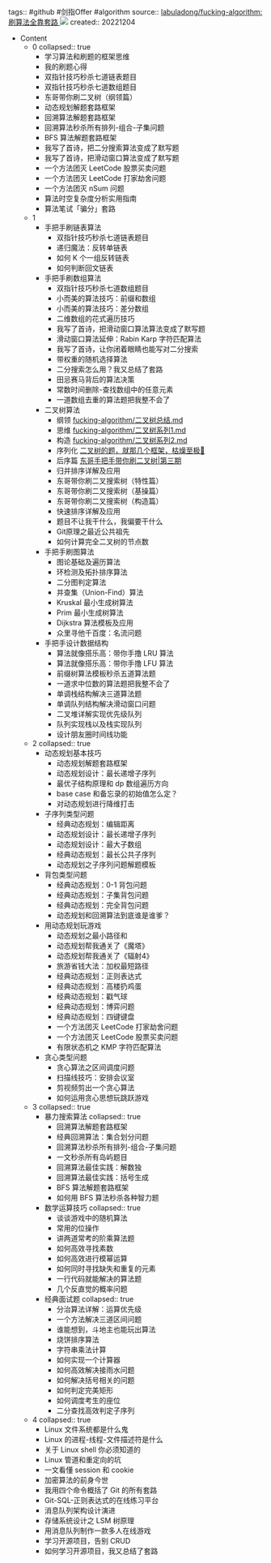 tags:: #github #剑指Offer #algorithm
source:: [labuladong/fucking-algorithm: 刷算法全靠套路 ](https://github.com/labuladong/fucking-algorithm) ![](https://img.shields.io/github/stars/labuladong/fucking-algorithm)
created:: 20221204

- Content
  - 0
    collapsed:: true
    - 学习算法和刷题的框架思维
    - 我的刷题心得
    - 双指针技巧秒杀七道链表题目
    - 双指针技巧秒杀七道数组题目
    - 东哥带你刷二叉树（纲领篇）
    - 动态规划解题套路框架
    - 回溯算法解题套路框架
    - 回溯算法秒杀所有排列-组合-子集问题
    - BFS 算法解题套路框架
    - 我写了首诗，把二分搜索算法变成了默写题
    - 我写了首诗，把滑动窗口算法变成了默写题
    - 一个方法团灭 LeetCode 股票买卖问题
    - 一个方法团灭 LeetCode 打家劫舍问题
    - 一个方法团灭 nSum 问题
    - 算法时空复杂度分析实用指南
    - 算法笔试「骗分」套路
  - 1
    - 手把手刷链表算法
      - 双指针技巧秒杀七道链表题目
      - 递归魔法：反转单链表
      - 如何 K 个一组反转链表
      - 如何判断回文链表
    - 手把手刷数组算法
      - 双指针技巧秒杀七道数组题目
      - 小而美的算法技巧：前缀和数组
      - 小而美的算法技巧：差分数组
      - 二维数组的花式遍历技巧
      - 我写了首诗，把滑动窗口算法算法变成了默写题
      - 滑动窗口算法延伸：Rabin Karp 字符匹配算法
      - 我写了首诗，让你闭着眼睛也能写对二分搜索
      - 带权重的随机选择算法
      - 二分搜索怎么用？我又总结了套路
      - 田忌赛马背后的算法决策
      - 常数时间删除-查找数组中的任意元素
      - 一道数组去重的算法题把我整不会了
    - 二叉树算法
      - 纲领 [fucking-algorithm/二叉树总结.md](https://github.com/labuladong/fucking-algorithm/blob/547b90ea691ac800334b431eeb77175ebdf9d025/%E6%95%B0%E6%8D%AE%E7%BB%93%E6%9E%84%E7%B3%BB%E5%88%97/%E4%BA%8C%E5%8F%89%E6%A0%91%E6%80%BB%E7%BB%93.md)
      - 思维 [fucking-algorithm/二叉树系列1.md](https://github.com/labuladong/fucking-algorithm/blob/547b90ea691ac800334b431eeb77175ebdf9d025/%E6%95%B0%E6%8D%AE%E7%BB%93%E6%9E%84%E7%B3%BB%E5%88%97/%E4%BA%8C%E5%8F%89%E6%A0%91%E7%B3%BB%E5%88%971.md)
      - 构造 [fucking-algorithm/二叉树系列2.md](https://github.com/labuladong/fucking-algorithm/blob/547b90ea691ac800334b431eeb77175ebdf9d025/%E6%95%B0%E6%8D%AE%E7%BB%93%E6%9E%84%E7%B3%BB%E5%88%97/%E4%BA%8C%E5%8F%89%E6%A0%91%E7%B3%BB%E5%88%972.md)
      - 序列化 [二叉树的题，就那几个框架，枯燥至极🤔](https://mp.weixin.qq.com/s/DVX2A1ha4xSecEXLxW_UsA)
      - 后序篇 [东哥手把手带你刷二叉树|第三期](https://mp.weixin.qq.com/s/LJbpo49qppIeRs-FbgjsSQ)
      - 归并排序详解及应用
      - 东哥带你刷二叉搜索树（特性篇）
      - 东哥带你刷二叉搜索树（基操篇）
      - 东哥带你刷二叉搜索树（构造篇）
      - 快速排序详解及应用
      - 题目不让我干什么，我偏要干什么
      - Git原理之最近公共祖先
      - 如何计算完全二叉树的节点数
    - 手把手刷图算法
      - 图论基础及遍历算法
      - 环检测及拓扑排序算法
      - 二分图判定算法
      - 并查集（Union-Find）算法
      - Kruskal 最小生成树算法
      - Prim 最小生成树算法
      - Dijkstra 算法模板及应用
      - 众里寻他千百度：名流问题
    - 手把手设计数据结构
      - 算法就像搭乐高：带你手撸 LRU 算法
      - 算法就像搭乐高：带你手撸 LFU 算法
      - 前缀树算法模板秒杀五道算法题
      - 一道求中位数的算法题把我整不会了
      - 单调栈结构解决三道算法题
      - 单调队列结构解决滑动窗口问题
      - 二叉堆详解实现优先级队列
      - 队列实现栈以及栈实现队列
      - 设计朋友圈时间线功能
  - 2
    collapsed:: true
    - 动态规划基本技巧
      - 动态规划解题套路框架
      - 动态规划设计：最长递增子序列
      - 最优子结构原理和 dp 数组遍历方向
      - base case 和备忘录的初始值怎么定？
      - 对动态规划进行降维打击
    - 子序列类型问题
      - 经典动态规划：编辑距离
      - 动态规划设计：最长递增子序列
      - 动态规划设计：最大子数组
      - 经典动态规划：最长公共子序列
      - 动态规划之子序列问题解题模板
    - 背包类型问题
      - 经典动态规划：0-1 背包问题
      - 经典动态规划：子集背包问题
      - 经典动态规划：完全背包问题
      - 动态规划和回溯算法到底谁是谁爹？
    - 用动态规划玩游戏
      - 动态规划之最小路径和
      - 动态规划帮我通关了《魔塔》
      - 动态规划帮我通关了《辐射4》
      - 旅游省钱大法：加权最短路径
      - 经典动态规划：正则表达式
      - 经典动态规划：高楼扔鸡蛋
      - 经典动态规划：戳气球
      - 经典动态规划：博弈问题
      - 经典动态规划：四键键盘
      - 一个方法团灭 LeetCode 打家劫舍问题
      - 一个方法团灭 LeetCode 股票买卖问题
      - 有限状态机之 KMP 字符匹配算法
    - 贪心类型问题
      - 贪心算法之区间调度问题
      - 扫描线技巧：安排会议室
      - 剪视频剪出一个贪心算法
      - 如何运用贪心思想玩跳跃游戏
  - 3
    collapsed:: true
    - 暴力搜索算法
      collapsed:: true
      - 回溯算法解题套路框架
      - 经典回溯算法：集合划分问题
      - 回溯算法秒杀所有排列-组合-子集问题
      - 一文秒杀所有岛屿题目
      - 回溯算法最佳实践：解数独
      - 回溯算法最佳实践：括号生成
      - BFS 算法解题套路框架
      - 如何用 BFS 算法秒杀各种智力题
    - 数学运算技巧
      collapsed:: true
      - 谈谈游戏中的随机算法
      - 常用的位操作
      - 讲两道常考的阶乘算法题
      - 如何高效寻找素数
      - 如何高效进行模幂运算
      - 如何同时寻找缺失和重复的元素
      - 一行代码就能解决的算法题
      - 几个反直觉的概率问题
    - 经典面试题
      collapsed:: true
      - 分治算法详解：运算优先级
      - 一个方法解决三道区间问题
      - 谁能想到，斗地主也能玩出算法
      - 烧饼排序算法
      - 字符串乘法计算
      - 如何实现一个计算器
      - 如何高效解决接雨水问题
      - 如何解决括号相关的问题
      - 如何判定完美矩形
      - 如何调度考生的座位
      - 二分查找高效判定子序列
  - 4
    collapsed:: true
    - Linux 文件系统都是什么鬼
    - Linux 的进程-线程-文件描述符是什么
    - 关于 Linux shell 你必须知道的
    - Linux 管道和重定向的坑
    - 一文看懂 session 和 cookie
    - 加密算法的前身今世
    - 我用四个命令概括了 Git 的所有套路
    - Git-SQL-正则表达式的在线练习平台
    - 消息队列架构设计演进
    - 存储系统设计之 LSM 树原理
    - 用消息队列制作一款多人在线游戏
    - 学习开源项目，告别 CRUD
    - 如何学习开源项目，我又总结了套路